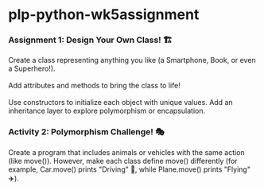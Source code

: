 # plp-python-wk5assignment

### Assignment 1: Design Your Own Class! 🏗️
Create a class representing anything you like (a Smartphone, Book, or even a Superhero!).<br></br>
Add attributes and methods to bring the class to life!<br></br>
Use constructors to initialize each object with unique values.
Add an inheritance layer to explore polymorphism or encapsulation.

### Activity 2: Polymorphism Challenge! 🎭

Create a program that includes animals or vehicles with the same action (like move()). However, make each class define move() differently (for example, Car.move() prints "Driving" 🚗, while Plane.move() prints "Flying" ✈️).